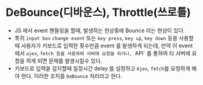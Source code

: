 # DeBounce(디바운스), Throttle(쓰로틀)

- JS 에서 event 핸들링을 할때, 발생하는 현상중에 Bounce 라는 현상이 있다.
- 특히 `input box` `change event` 또는 `key press`, `key up`, `key down` 등을 사용할때 사용자가 키보드로 입력한 횟수만큼 event 를 발생하게 되는데, 만약 이 event 에서 `ajex`, `fetch 등을 사용하여 서버에 요청을 하거나, `API` 를 통하여 타 서버에 요청을 하게 되면 문제를 발생시킬수 있다.
- 키보드로 입력을 감지할때 일정시간 delay 를 설정하고 `Ajex`, `fetch`를 요청하게 해야 한다. 이러한 조치를 `DeBounce` 처리라고 한다.
